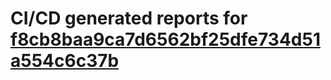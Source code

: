 # CI/CD generated reports for [f8cb8baa9ca7d6562bf25dfe734d51a554c6c37b](https://github.com/hydephp/develop/commit/f8cb8baa9ca7d6562bf25dfe734d51a554c6c37b)
